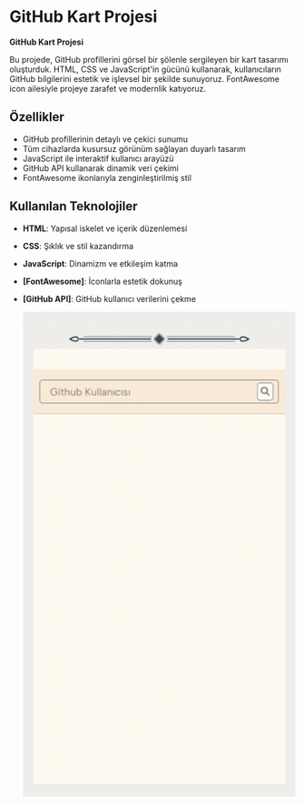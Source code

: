 # GitHub Kart Projesi

**GitHub Kart Projesi**

Bu projede, GitHub profillerini görsel bir şölenle sergileyen bir kart tasarımı oluşturduk. HTML, CSS ve JavaScript'in gücünü kullanarak, kullanıcıların GitHub bilgilerini estetik ve işlevsel bir şekilde sunuyoruz. FontAwesome icon ailesiyle projeye zarafet ve modernlik katıyoruz.

## **Özellikler**

- GitHub profillerinin detaylı ve çekici sunumu
- Tüm cihazlarda kusursuz görünüm sağlayan duyarlı tasarım
- JavaScript ile interaktif kullanıcı arayüzü
- GitHub API kullanarak dinamik veri çekimi 
- FontAwesome ikonlarıyla zenginleştirilmiş stil

## **Kullanılan Teknolojiler**

- **HTML**: Yapısal iskelet ve içerik düzenlemesi
- **CSS**: Şıklık ve stil kazandırma
- **JavaScript**: Dinamizm ve etkileşim katma
- **[FontAwesome]**: İconlarla estetik dokunuş
- **[GitHub API]**: GitHub kullanıcı verilerini çekme

  ![](https://github.com/Rasime-Dumlupunar/github-card/blob/main/github%20clone.gif)
